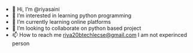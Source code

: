 - 👋 Hi, I’m @riyasaini
- 👀 I’m interested in learning python programming
- 🌱 I’m currently learning online platforms
- 💞️ I’m looking to collaborate on python based project
- 📫 How to reach me riya20btechlecse@gmail.com 
      I am not experinced person
<!---
saini189251/saini189251 is a ✨ special ✨ repository because its `README.md` (this file) appears on your GitHub profile.
You can click the Preview link to take a look at your changes.
--->
